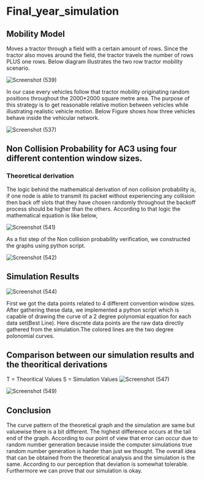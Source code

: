 # Final_year_simulation

## Mobility Model

Moves a tractor through a field with a certain amount of rows. Since the tractor also moves around the field,
the tractor travels the number of rows PLUS one rows. Below diagram illustrates the two row tractor mobility scenario.

![Screenshot (539)](https://user-images.githubusercontent.com/37435024/99904141-18cfa780-2cef-11eb-83c7-42368b64b72d.png)

  In our case every vehicles follow that tractor mobility originating random positions throughout the 2000*2000 square metre area.
The purpose of this strategy is to get reasonable relative motion between vehicles while illustrating realistic vehicle motion. 
Below Figure shows how three vehicles behave inside the vehicular network.

![Screenshot (537)](https://user-images.githubusercontent.com/37435024/99904145-1c632e80-2cef-11eb-902f-47fbbe931e39.png)

 ## Non Collision Probability for AC3 using four different contention window sizes.
 
 ### Theoretical derivation
 
 The logic behind the mathematical derivation of non collision probability is, if one node is able to transmit its packet without experiencing any collision then back off slots that they have chosen randomly throughout the backoff process should be higher than the others. According to that logic the mathematical equation is like below,
    
![Screenshot (541)](https://user-images.githubusercontent.com/37435024/99904313-20438080-2cf0-11eb-8469-c1cd444b4895.png)
    
   
As a fist step of the Non collision probability verification, we constructed the graphs using python script.

![Screenshot (542)](https://user-images.githubusercontent.com/37435024/99904402-9b0c9b80-2cf0-11eb-8409-5a9a2ec8ff4b.png)

## Simulation Results

![Screenshot (544)](https://user-images.githubusercontent.com/37435024/99904578-c17f0680-2cf1-11eb-90ba-0359d44177e9.png)

First we got the data points related to 4 different convention window sizes. After gathering these data,
we implemented a python script which is capable of drawing the curve of a 2 degree polynomial equation for each data set(Best Line).
Here discrete data points are the raw data directly gathered from the simulation.The colored lines are the two degree polonomial curves.

## Comparison between our simulation results and the theoritical derivations

T = Theoritical Values
S = Simulation Values
![Screenshot (547)](https://user-images.githubusercontent.com/37435024/99904881-d492d600-2cf3-11eb-9e6a-ce81176e0c28.png)

![Screenshot (549)](https://user-images.githubusercontent.com/37435024/99905016-36534000-2cf4-11eb-80ab-042595244b96.png)

## Conclusion

The curve pattern of the theoretical graph and the simulation are same but valuewise there is a bit different. The highest difference 
occurs at the tail end of the graph. According to our point of view that error can occur due to random number generation because inside the
computer simulations true random number generation is harder than just we thought. The overall idea that can be obtained from the
theoretical analysis and the simulation is the same. According to our perception that deviation is somewhat tolerable. Furthermore we can
prove that our simulation is okay.


